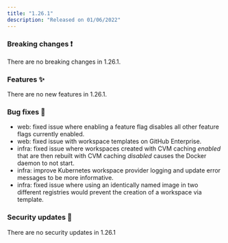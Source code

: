 ```yaml
---
title: "1.26.1"
description: "Released on 01/06/2022"
---
```


### Breaking changes ❗

There are no breaking changes in 1.26.1.

### Features ✨

There are no new features in 1.26.1.

### Bug fixes 🐛

- web: fixed issue where enabling a feature flag disables all other feature
  flags currently enabled.
- web: fixed issue with workspace templates on GitHub Enterprise.
- infra: fixed issue where workspaces created with CVM caching _enabled_ that
  are then rebuilt with CVM caching _disabled_ causes the Docker daemon to not
  start.
- infra: improve Kubernetes workspace provider logging and update error messages
  to be more informative.
- infra: fixed issue where using an identically named image in two different
  registries would prevent the creation of a workspace via template.

### Security updates 🔐

There are no security updates in 1.26.1
